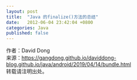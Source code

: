 ```yaml
---
layout: post
title:  "Java 的finalize()方法的总结"
date:   2012-06-04 23:42:04 +0800
categories: Java
published: false
---
```



作者：David Dong<br>
来源：https://gangdong.github.io/daviddong-blog.github.io/java/android/2019/04/14/bundle.html<br>
转载请注明出处。